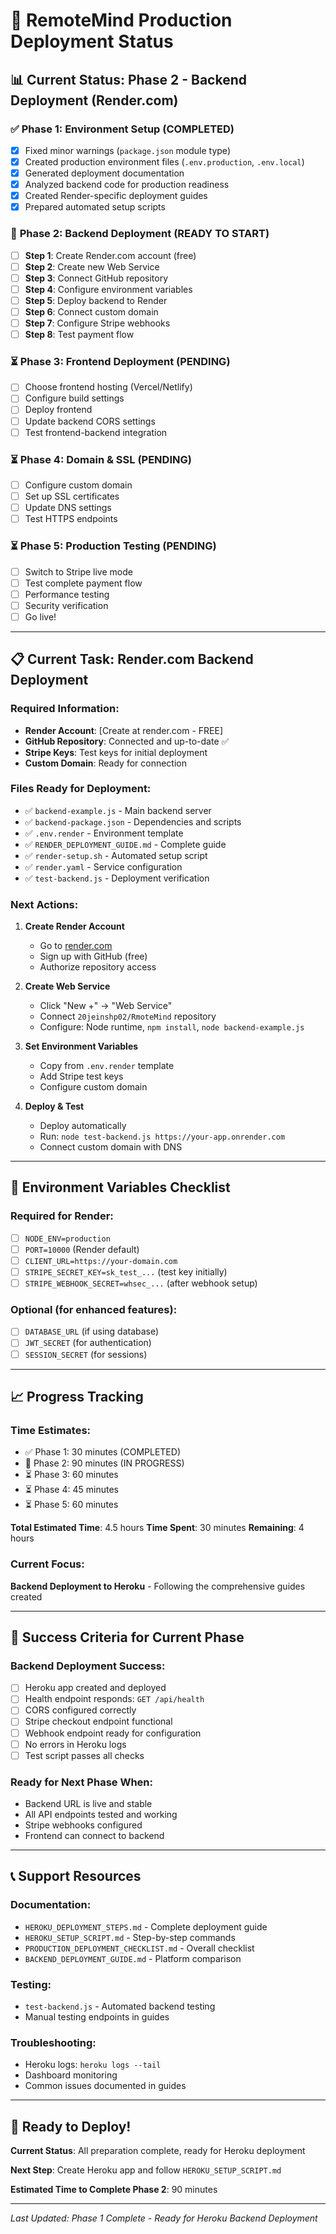 # 🚀 RemoteMind Production Deployment Status

## 📊 **Current Status: Phase 2 - Backend Deployment (Render.com)**

### ✅ **Phase 1: Environment Setup (COMPLETED)**
- [x] Fixed minor warnings (`package.json` module type)
- [x] Created production environment files (`.env.production`, `.env.local`)
- [x] Generated deployment documentation
- [x] Analyzed backend code for production readiness
- [x] Created Render-specific deployment guides
- [x] Prepared automated setup scripts

### 🔄 **Phase 2: Backend Deployment (READY TO START)**
- [ ] **Step 1**: Create Render.com account (free)
- [ ] **Step 2**: Create new Web Service
- [ ] **Step 3**: Connect GitHub repository
- [ ] **Step 4**: Configure environment variables
- [ ] **Step 5**: Deploy backend to Render
- [ ] **Step 6**: Connect custom domain
- [ ] **Step 7**: Configure Stripe webhooks
- [ ] **Step 8**: Test payment flow

### ⏳ **Phase 3: Frontend Deployment (PENDING)**
- [ ] Choose frontend hosting (Vercel/Netlify)
- [ ] Configure build settings
- [ ] Deploy frontend
- [ ] Update backend CORS settings
- [ ] Test frontend-backend integration

### ⏳ **Phase 4: Domain & SSL (PENDING)**
- [ ] Configure custom domain
- [ ] Set up SSL certificates
- [ ] Update DNS settings
- [ ] Test HTTPS endpoints

### ⏳ **Phase 5: Production Testing (PENDING)**
- [ ] Switch to Stripe live mode
- [ ] Test complete payment flow
- [ ] Performance testing
- [ ] Security verification
- [ ] Go live!

---

## 📋 **Current Task: Render.com Backend Deployment**

### **Required Information:**
- **Render Account**: [Create at render.com - FREE]
- **GitHub Repository**: Connected and up-to-date ✅
- **Stripe Keys**: Test keys for initial deployment
- **Custom Domain**: Ready for connection

### **Files Ready for Deployment:**
- ✅ `backend-example.js` - Main backend server
- ✅ `backend-package.json` - Dependencies and scripts
- ✅ `.env.render` - Environment template
- ✅ `RENDER_DEPLOYMENT_GUIDE.md` - Complete guide
- ✅ `render-setup.sh` - Automated setup script
- ✅ `render.yaml` - Service configuration
- ✅ `test-backend.js` - Deployment verification

### **Next Actions:**
1. **Create Render Account**
   - Go to [render.com](https://render.com)
   - Sign up with GitHub (free)
   - Authorize repository access

2. **Create Web Service**
   - Click "New +" → "Web Service"
   - Connect `20jeinshp02/RmoteMind` repository
   - Configure: Node runtime, `npm install`, `node backend-example.js`

3. **Set Environment Variables**
   - Copy from `.env.render` template
   - Add Stripe test keys
   - Configure custom domain

4. **Deploy & Test**
   - Deploy automatically
   - Run: `node test-backend.js https://your-app.onrender.com`
   - Connect custom domain with DNS

---

## 🔧 **Environment Variables Checklist**

### **Required for Render:**
- [ ] `NODE_ENV=production`
- [ ] `PORT=10000` (Render default)
- [ ] `CLIENT_URL=https://your-domain.com`
- [ ] `STRIPE_SECRET_KEY=sk_test_...` (test key initially)
- [ ] `STRIPE_WEBHOOK_SECRET=whsec_...` (after webhook setup)

### **Optional (for enhanced features):**
- [ ] `DATABASE_URL` (if using database)
- [ ] `JWT_SECRET` (for authentication)
- [ ] `SESSION_SECRET` (for sessions)

---

## 📈 **Progress Tracking**

### **Time Estimates:**
- ✅ Phase 1: 30 minutes (COMPLETED)
- 🔄 Phase 2: 90 minutes (IN PROGRESS)
- ⏳ Phase 3: 60 minutes
- ⏳ Phase 4: 45 minutes
- ⏳ Phase 5: 60 minutes

**Total Estimated Time**: 4.5 hours
**Time Spent**: 30 minutes
**Remaining**: 4 hours

### **Current Focus:**
**Backend Deployment to Heroku** - Following the comprehensive guides created

---

## 🎯 **Success Criteria for Current Phase**

### **Backend Deployment Success:**
- [ ] Heroku app created and deployed
- [ ] Health endpoint responds: `GET /api/health`
- [ ] CORS configured correctly
- [ ] Stripe checkout endpoint functional
- [ ] Webhook endpoint ready for configuration
- [ ] No errors in Heroku logs
- [ ] Test script passes all checks

### **Ready for Next Phase When:**
- Backend URL is live and stable
- All API endpoints tested and working
- Stripe webhooks configured
- Frontend can connect to backend

---

## 📞 **Support Resources**

### **Documentation:**
- `HEROKU_DEPLOYMENT_STEPS.md` - Complete deployment guide
- `HEROKU_SETUP_SCRIPT.md` - Step-by-step commands
- `PRODUCTION_DEPLOYMENT_CHECKLIST.md` - Overall checklist
- `BACKEND_DEPLOYMENT_GUIDE.md` - Platform comparison

### **Testing:**
- `test-backend.js` - Automated backend testing
- Manual testing endpoints in guides

### **Troubleshooting:**
- Heroku logs: `heroku logs --tail`
- Dashboard monitoring
- Common issues documented in guides

---

## 🚀 **Ready to Deploy!**

**Current Status**: All preparation complete, ready for Heroku deployment

**Next Step**: Create Heroku app and follow `HEROKU_SETUP_SCRIPT.md`

**Estimated Time to Complete Phase 2**: 90 minutes

---

*Last Updated: Phase 1 Complete - Ready for Heroku Backend Deployment*